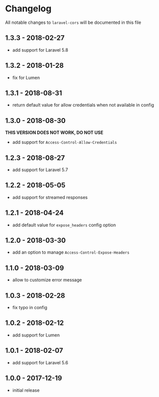 # Changelog

All notable changes to `laravel-cors` will be documented in this file

## 1.3.3 - 2018-02-27

- add support for Laravel 5.8

## 1.3.2 - 2018-01-28

- fix for Lumen

## 1.3.1 - 2018-08-31

- return default value for allow credentials when not available in config

## 1.3.0 - 2018-08-30

**THIS VERSION DOES NOT WORK, DO NOT USE**

- add support for `Access-Control-Allow-Credentials`

## 1.2.3 - 2018-08-27

- add support for Laravel 5.7

## 1.2.2 - 2018-05-05

- add support for streamed responses

## 1.2.1 - 2018-04-24

- add default value for `expose_headers` config option

## 1.2.0 - 2018-03-30

- add an option to manage `Access-Control-Expose-Headers`

## 1.1.0 - 2018-03-09

- allow to customize error message

## 1.0.3 - 2018-02-28

- fix typo in config

## 1.0.2 - 2018-02-12

- add support for Lumen

## 1.0.1 - 2018-02-07
    
- add support for Laravel 5.6

## 1.0.0 - 2017-12-19

- initial release
